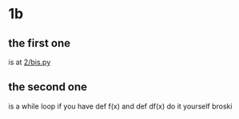 # 1b

## the first one

is at [2/bis.py](../../2/bis.py)

## the second one

is a while loop if you have def f(x) and def df(x) do it yourself broski